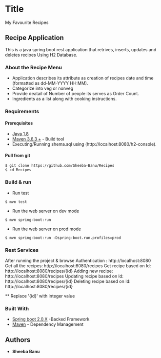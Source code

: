 # Title
My Favourite Recipes

## Recipe Application
This is a java spring boot rest application that retrives, inserts, updates and deletes recipes Using H2 Database. 


### About the Recipe Menu
* Application describes its attribute as creation of recipes date and time (formatted as dd-MM-YYYY HH:MM). 
* Categorize into veg or nonveg 
* Provide deatail of Number of people its serves as Order Count.
* Ingredients as a list along with cooking instructions.

### Requirements
 
#### Prerequisites

* [Java 1.8](http://www.oracle.com/technetwork/java/javase/downloads/index.html)
* [Maven 3.6.3 +](https://maven.apache.org/download.cgi) - Build tool
* Executing/Running shema.sql using (http://localhost:8080/h2-console).

#### Pull from git 
```
$ git clone https://github.com/Sheeba-Banu/Recipes
$ cd Recipes
```

### Build & run 

* Run test
```
$ mvn test
```

* Run the web server on dev mode
```
$ mvn spring-boot:run
```

* Run the web server on prod mode
```
$ mvn spring-boot:run -Dspring-boot.run.profiles=prod
```

### Rest Services
After running the project & browse
Authentication : http://localhost:8080
Get all the recipes:  http://localhost:8080/recipes
Get recipe  based on Id: http://localhost:8080/recipes/{id}
Adding new recipe: http://localhost:8080/recipes
Updating recipe based on Id: http://localhost:8080/recipes/{id}
Deleting recipe based on Id: http://localhost:8080/recipes/{id}

** Replace '{id}' with integer value

### Built With
* [Spring boot 2.0.X](https://projects.spring.io/spring-boot/) -Backed Framework
* [Maven](https://maven.apache.org/) - Dependency Management

## Authors

* **Sheeba Banu**